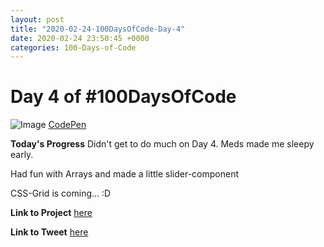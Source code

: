 ```yaml
---
layout: post
title: "2020-02-24-100DaysOfCode-Day-4"
date: 2020-02-24 23:50:45 +0000
categories: 100-Days-of-Code
---
```


# Day 4 of #100DaysOfCode
![Image](https://i.imgur.com/pQTDjw5.jpg)
[CodePen](https://codepen.io/prototowb/pen/yLNgqdQ)
<br/>

**Today's Progress**
Didn't get to do much on Day 4. Meds made me sleepy early.


Had fun with Arrays and made a little slider-component 


CSS-Grid is coming... :D
<br/>

**Link to Project**
[here](https://codepen.io/prototowb/pen/yLNgqdQ)
<br/>

**Link to Tweet**
[here](#)

